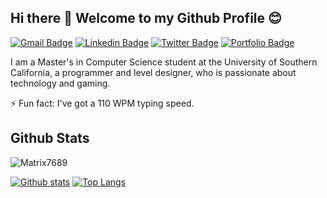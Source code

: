 ## Hi there 👋 Welcome to my Github Profile 😊

[![Gmail Badge](https://img.shields.io/badge/-jay.parekh7689@gmail.com-c14438?style=flat&logo=Gmail&logoColor=white&link=mailto:jay.parekh7689@gmail.com)](mailto:jay.parekh7689@gmail.com) 
[![Linkedin Badge](https://img.shields.io/badge/-jaymparekh-0072b1?style=flat&logo=Linkedin&logoColor=white&link=https://www.linkedin.com/in/jaymparekh/)](https://www.linkedin.com/in/jaymparekh/) [![Twitter Badge](https://img.shields.io/badge/-jayp_or_jp-00acee?style=flat&logo=twitter&logoColor=white&link=https://twitter.com/jayp_or_jp/)](https://www.twitter.com/jayp_or_jp/) [![Portfolio Badge](https://img.shields.io/badge/portfolio-web-blue?style=flat&link=https://matrix7689.github.io//)](https://matrix7689.github.io//) <p align='left'>I am a Master's in Computer Science student at the University of Southern California, a programmer and level designer, who is passionate about technology and gaming.</p>
⚡ Fun fact: I've got a 110 WPM typing speed.

## Github Stats
<p align=left> <img src=https://komarev.com/ghpvc/?username=Matrix7689 alt=Matrix7689 /> </p>

[![Github stats](https://github-readme-stats.vercel.app/api?username=Matrix7689&show_icons=true&include_all_commits=true)](https://github.com/Matrix7689/github-readme-stats)
[![Top Langs](https://github-readme-stats.vercel.app/api/top-langs/?username=Matrix7689&layout=compact)](https://github.com/Matrix7689/github-readme-stats)


<!--
**Matrix7689/Matrix7689** is a ✨ _special_ ✨ repository because its `README.md` (this file) appears on your GitHub profile.

Here are some ideas to get you started:

- 🔭 I’m currently working on ...
- 🌱 I’m currently learning ...
- 👯 I’m looking to collaborate on ...
- 🤔 I’m looking for help with ...
- 💬 Ask me about ...
- 📫 How to reach me: ...
- 😄 Pronouns: ...
- ⚡ Fun fact: ...
-->
